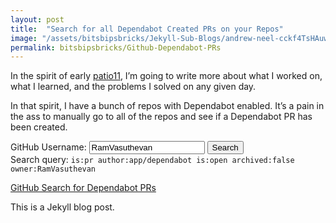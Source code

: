 ```yaml
---
layout: post
title:  "Search for all Dependabot Created PRs on your Repos"
image: "/assets/bitsbipsbricks/Jekyll-Sub-Blogs/andrew-neel-cckf4TsHAuw-unsplash.jpg"
permalink: bitsbipsbricks/Github-Dependabot-PRs
---
```


In the spirit of early [patio11](https://www.kalzumeus.com/2006/), I’m going to write more about what I worked on, what I learned, and the problems I solved on any given day.

In that spirit, I have a bunch of repos with Dependabot enabled. It’s a pain in the ass to manually go to all of the repos and see if a Dependabot PR has been created.


<div>
  <label for="github-username">GitHub Username: </label>
  <input type="text" id="github-username" value="RamVasuthevan">
  <button onclick="updateQuery()">Search</button>
</div>


<p style="display:inline">Search query: <code id="search-query">is:pr author:app/dependabot is:open archived:false owner:RamVasuthevan</code></p>

<p id="search-link">
  <a href="https://github.com/search?q=is%3Apr+author%3Aapp%2Fdependabot+is%3Aopen+archived%3Afalse+owner%3ARamVasuthevan" target="_blank">GitHub Search for Dependabot PRs</a>
</p>

<script>
  function updateQuery() {
    const username = document.getElementById('github-username').value;
    const query = `is:pr author:app/dependabot is:open archived:false owner:${username}`;
    const url = `https://github.com/search?q=${encodeURIComponent(query)}`;
    
    document.getElementById('search-query').innerText = query;
    document.getElementById('search-link').innerHTML = `<a href="${url}" target="_blank">GitHub Search for Dependabot PRs</a>`;
  }
</script>

This is a Jekyll blog post.
